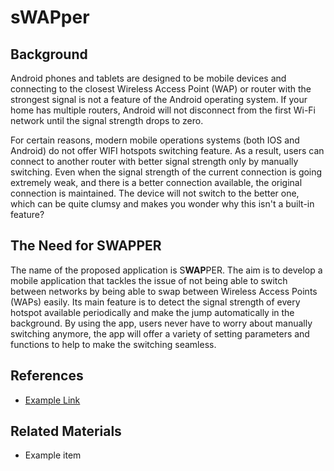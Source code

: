 # sWAPper

## Background
Android phones and tablets are designed to be mobile devices and connecting to the closest Wireless Access Point (WAP) or router with the strongest signal is not a feature of the Android operating system. If your home has multiple routers, Android will not disconnect from the first Wi-Fi network until the signal strength drops to zero.

For certain reasons, modern mobile operations systems (both IOS and Android) do not offer WIFI hotspots switching feature. As a result, users can connect to another router with better signal strength only by manually switching. Even when the signal strength of the current connection is going extremely weak, and there is a better connection available, the original connection is maintained. The device will not switch to the better one, which can be quite clumsy and makes you wonder why this isn't a built-in feature?

## The Need for S**WAP**PER
The name of the proposed application is S**WAP**PER. The aim is to develop a mobile application that tackles the issue of not being able to switch between networks by being able to swap between Wireless Access Points (WAPs) easily. Its main feature is to detect the signal strength of every hotspot available periodically and make the jump automatically in the background. By using the app, users never have to worry about manually switching anymore, the app will offer a variety of setting parameters and functions to help to make the switching seamless.

## References
- [Example Link](https://github.com/Soooda/swapper)

## Related Materials
- Example item

